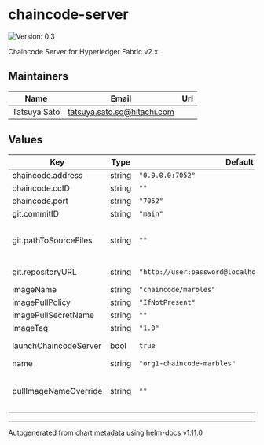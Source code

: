 # chaincode-server

![Version: 0.3](https://img.shields.io/badge/Version-0.3-informational?style=flat-square)

Chaincode Server for Hyperledger Fabric v2.x

## Maintainers

| Name | Email | Url |
| ---- | ------ | --- |
| Tatsuya Sato | <tatsuya.sato.so@hitachi.com> |  |

## Values

| Key | Type | Default | Description |
|-----|------|---------|-------------|
| chaincode.address | string | `"0.0.0.0:7052"` | Chaincode server address |
| chaincode.ccID | string | `""` | Chaincode ID for chaincode server |
| chaincode.port | string | `"7052"` | Chaincode server port |
| git.commitID | string | `"main"` | Commit ID of the target chaincode source code |
| git.pathToSourceFiles | string | `""` | Relative path from the repository path, which should start with `/` and end without `/`  (e.g., `repositoryPath/pathToSourceFiles/SourceFiles` should be `/pathToSourceFiles`) |
| git.repositoryURL | string | `"http://user:password@localhost/repos/marbles.git"` | Git repository URL of the target chaincode source code (user/password is optional) |
| imageName | string | `"chaincode/marbles"` | Chaincode image name |
| imagePullPolicy | string | `"IfNotPresent"` | Chaincode image pull policy |
| imagePullSecretName | string | `""` | Chaincode image pull secret name |
| imageTag | string | `"1.0"` | Chaincode image tag |
| launchChaincodeServer | bool | `true` | If true, the chaincode server service and pod will be created |
| name | string | `"org1-chaincode-marbles"` | Chaincode server name |
| pullImageNameOverride | string | `""` | Override name for pulling image (It is assumed to be used when the registry names are different locally and in the cluster, for example [KIND](https://kind.sigs.k8s.io/docs/user/local-registry/)) |

----------------------------------------------
Autogenerated from chart metadata using [helm-docs v1.11.0](https://github.com/norwoodj/helm-docs/releases/v1.11.0)
